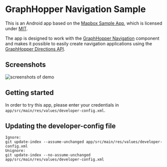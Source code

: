 # GraphHopper Navigation Sample

This is an Android app based on the [Mapbox Sample App](https://github.com/mapbox/mapbox-navigation-android/tree/master/app),
which is licensed under [MIT](https://github.com/mapbox/mapbox-navigation-android/blob/master/LICENSE).

The app is designed to work with the [GraphHopper Navigation](https://github.com/graphhopper/graphhopper-navigation) component and makes it possible to easily create navigation applications using the [GraphHopper Directions API](https://www.graphhopper.com/products/).

## Screenshots

![screenshots of demo](https://www.graphhopper.com/wp-content/uploads/2018/09/overview-screenshots-1024x585.png)

## Getting started

In order to try this app, please enter your credentials in `app/src/main/res/values/developer-config.xml`.

## Updating the developer-config file

```
Ignore:
git update-index --assume-unchanged app/src/main/res/values/developer-config.xml
Unignore:
git update-index --no-assume-unchanged app/src/main/res/values/developer-config.xml
```
